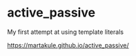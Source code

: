 # active_passive
My first attempt at using template literals

https://martakule.github.io/active_passive/
